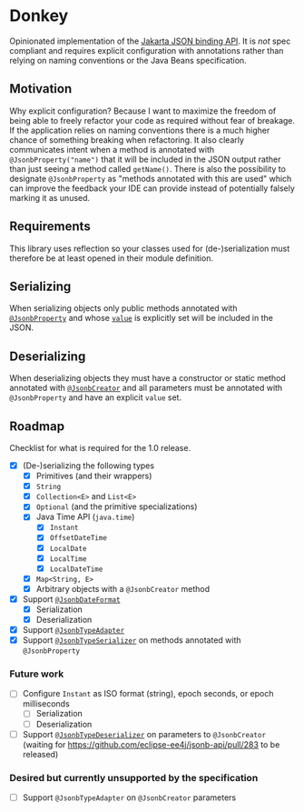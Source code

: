 # Donkey
Opinionated implementation of the [Jakarta JSON binding API](https://github.com/eclipse-ee4j/jsonb-api).
It is *not* spec compliant and requires explicit configuration with annotations
rather than relying on naming conventions or the Java Beans specification.

## Motivation
Why explicit configuration? Because I want to maximize the freedom of being able to freely refactor your code as
required without fear of breakage. If the application relies on naming conventions there is a much higher chance of
something breaking when refactoring. It also clearly communicates intent when a method is annotated with
`@JsonbProperty("name")`
that it will be included in the JSON output rather than just seeing a method called `getName()`.
There is also the possibility to designate `@JsonbProperty` as "methods annotated with this are used" which can improve
the feedback your IDE can provide instead of potentially falsely marking it as unused.

## Requirements
This library uses reflection so your classes used for (de-)serialization must therefore be at least opened in their module definition.

## Serializing
When serializing objects only public methods annotated with [`@JsonbProperty`](https://javadoc.io/static/jakarta.json.bind/jakarta.json.bind-api/2.0.0/jakarta/json/bind/annotation/JsonbProperty.html)
and whose [`value`](https://javadoc.io/static/jakarta.json.bind/jakarta.json.bind-api/2.0.0/jakarta/json/bind/annotation/JsonbProperty.html#value())
is explicitly set will be included in the JSON.

## Deserializing
When deserializing objects they must have a constructor or static method annotated with [`@JsonbCreator`](https://javadoc.io/static/jakarta.json.bind/jakarta.json.bind-api/2.0.0/jakarta/json/bind/annotation/JsonbCreator.html)
and all parameters must be annotated with `@JsonbProperty` and have an explicit `value` set.

## Roadmap
Checklist for what is required for the 1.0 release.
* [x] (De-)serializing the following types
  * [x] Primitives (and their wrappers)
  * [x] `String`
  * [x] `Collection<E>` and `List<E>`
  * [x] `Optional` (and the primitive specializations)
  * [x] Java Time API (`java.time`)
    * [x] `Instant`
    * [x] `OffsetDateTime`
    * [x] `LocalDate`
    * [x] `LocalTime`
    * [x] `LocalDateTime`
  * [x] `Map<String, E>`
  * [x] Arbitrary objects with a `@JsonbCreator` method
* [x] Support [`@JsonbDateFormat`](https://javadoc.io/static/jakarta.json.bind/jakarta.json.bind-api/2.0.0/jakarta/json/bind/annotation/JsonbDateFormat.html)
  * [x] Serialization
  * [x] Deserialization
* [x] Support [`@JsonbTypeAdapter`](https://javadoc.io/static/jakarta.json.bind/jakarta.json.bind-api/2.0.0/jakarta/json/bind/annotation/JsonbTypeAdapter.html)
* [x] Support [`@JsonbTypeSerializer`](https://javadoc.io/static/jakarta.json.bind/jakarta.json.bind-api/2.0.0/jakarta/json/bind/annotation/JsonbTypeSerializer.html) on methods annotated with `@JsonbProperty`

### Future work
* [ ] Configure `Instant` as ISO format (string), epoch seconds, or epoch milliseconds
  * [ ] Serialization
  * [ ] Deserialization
* [ ] Support [`@JsonbTypeDeserializer`](https://javadoc.io/static/jakarta.json.bind/jakarta.json.bind-api/2.0.0/jakarta/json/bind/annotation/JsonbTypeDeserializer.html) on parameters to `@JsonbCreator` (waiting for https://github.com/eclipse-ee4j/jsonb-api/pull/283 to be released)

### Desired but currently unsupported by the specification
* [ ] Support `@JsonbTypeAdapter` on `@JsonbCreator` parameters
